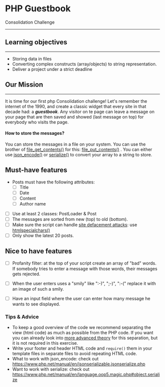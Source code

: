 # PHP Guestbook
Consolidation Challenge

****

## Learning objectives
***

- Storing data in files
- Converting complex constructs (array/objects) to string representation.
- Deliver a project under a strict deadline

## Our Mission
*** 

It is time for our first php Consolidation challenge! Let's remember the internet of the 1990, and create a classic widget that every site in that decade had: a _**guestbook**_.
Any visitor on te page can leave a message on your page that are then saved and showed (last message on top) for everybody who visits the page.

#### How to store the messages?

You can store the messages in a file on your system. You can use the brother of [file_get_contents()](https://php.net/file_get_contents) for this: [file_put_contents()](https://php.net/file_put_contents) .
You can either use [json_encode()](https://php.net/json_encode) or [serialize()](https://php.net/serialize) to convert your array to a string to store.

## Must-have features
- Posts must have the following attributes:
  - [ ] Title
  - [ ] Date
  - [ ] Content
  - [ ] Author name

- [ ] Use at least 2 classes: PostLoader & Post
- [ ] The messages are sorted from new (top) to old (bottom).
- [ ] Make sure the script can handle [site defacement attacks](https://en.wikipedia.org/wiki/Website_defacement): use [htmlspecialchars()](https://www.php.net/htmlspecialchars)
- [ ] Only show the latest 20 posts.

## Nice to have features

- [ ] Profanity filter: at the top of your script create an array of "bad" words. If somebody tries to enter a message with those words, their messages gets rejected.

- [ ] When the user enters uses a "smily" like ":-)", ";-)", ":-(" replace it with an image of such a smily.

- [ ] Have an input field where the user can enter how many message he wants to see displayed.

### Tips & Advice

- To keep a good overview of the code we recommend separating the view (html code) as much as possible from the PHP code.
  If you want you can already look into [more advanced theory](https://nl.wikipedia.org/wiki/Model-view-controller-model) for this separation, but it is not required in this exercise.
- Write your footer and header HTML code and `require()` them in your template files in separate files to avoid repeating HTML code.
- What to work with json_encode: check out https://www.php.net/manual/en/jsonserializable.jsonserialize.php
- Want to work with serialize: check out https://www.php.net/manual/en/language.oop5.magic.php#object.serialize